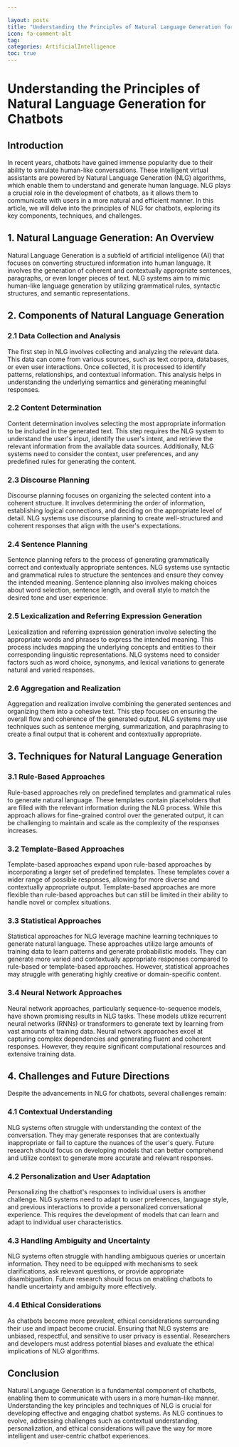 ```yaml
---

layout: posts
title: "Understanding the Principles of Natural Language Generation for Chatbots"
icon: fa-comment-alt
tag:      
categories: ArtificialIntelligence
toc: true
---
```




# Understanding the Principles of Natural Language Generation for Chatbots

## Introduction

In recent years, chatbots have gained immense popularity due to their ability to simulate human-like conversations. These intelligent virtual assistants are powered by Natural Language Generation (NLG) algorithms, which enable them to understand and generate human language. NLG plays a crucial role in the development of chatbots, as it allows them to communicate with users in a more natural and efficient manner. In this article, we will delve into the principles of NLG for chatbots, exploring its key components, techniques, and challenges.

## 1. Natural Language Generation: An Overview

Natural Language Generation is a subfield of artificial intelligence (AI) that focuses on converting structured information into human language. It involves the generation of coherent and contextually appropriate sentences, paragraphs, or even longer pieces of text. NLG systems aim to mimic human-like language generation by utilizing grammatical rules, syntactic structures, and semantic representations.

## 2. Components of Natural Language Generation

### 2.1 Data Collection and Analysis

The first step in NLG involves collecting and analyzing the relevant data. This data can come from various sources, such as text corpora, databases, or even user interactions. Once collected, it is processed to identify patterns, relationships, and contextual information. This analysis helps in understanding the underlying semantics and generating meaningful responses.

### 2.2 Content Determination

Content determination involves selecting the most appropriate information to be included in the generated text. This step requires the NLG system to understand the user's input, identify the user's intent, and retrieve the relevant information from the available data sources. Additionally, NLG systems need to consider the context, user preferences, and any predefined rules for generating the content.

### 2.3 Discourse Planning

Discourse planning focuses on organizing the selected content into a coherent structure. It involves determining the order of information, establishing logical connections, and deciding on the appropriate level of detail. NLG systems use discourse planning to create well-structured and coherent responses that align with the user's expectations.

### 2.4 Sentence Planning

Sentence planning refers to the process of generating grammatically correct and contextually appropriate sentences. NLG systems use syntactic and grammatical rules to structure the sentences and ensure they convey the intended meaning. Sentence planning also involves making choices about word selection, sentence length, and overall style to match the desired tone and user experience.

### 2.5 Lexicalization and Referring Expression Generation

Lexicalization and referring expression generation involve selecting the appropriate words and phrases to express the intended meaning. This process includes mapping the underlying concepts and entities to their corresponding linguistic representations. NLG systems need to consider factors such as word choice, synonyms, and lexical variations to generate natural and varied responses.

### 2.6 Aggregation and Realization

Aggregation and realization involve combining the generated sentences and organizing them into a cohesive text. This step focuses on ensuring the overall flow and coherence of the generated output. NLG systems may use techniques such as sentence merging, summarization, and paraphrasing to create a final output that is coherent and contextually appropriate.

## 3. Techniques for Natural Language Generation

### 3.1 Rule-Based Approaches

Rule-based approaches rely on predefined templates and grammatical rules to generate natural language. These templates contain placeholders that are filled with the relevant information during the NLG process. While this approach allows for fine-grained control over the generated output, it can be challenging to maintain and scale as the complexity of the responses increases.

### 3.2 Template-Based Approaches

Template-based approaches expand upon rule-based approaches by incorporating a larger set of predefined templates. These templates cover a wider range of possible responses, allowing for more diverse and contextually appropriate output. Template-based approaches are more flexible than rule-based approaches but can still be limited in their ability to handle novel or complex situations.

### 3.3 Statistical Approaches

Statistical approaches for NLG leverage machine learning techniques to generate natural language. These approaches utilize large amounts of training data to learn patterns and generate probabilistic models. They can generate more varied and contextually appropriate responses compared to rule-based or template-based approaches. However, statistical approaches may struggle with generating highly creative or domain-specific content.

### 3.4 Neural Network Approaches

Neural network approaches, particularly sequence-to-sequence models, have shown promising results in NLG tasks. These models utilize recurrent neural networks (RNNs) or transformers to generate text by learning from vast amounts of training data. Neural network approaches excel at capturing complex dependencies and generating fluent and coherent responses. However, they require significant computational resources and extensive training data.

## 4. Challenges and Future Directions

Despite the advancements in NLG for chatbots, several challenges remain:

### 4.1 Contextual Understanding

NLG systems often struggle with understanding the context of the conversation. They may generate responses that are contextually inappropriate or fail to capture the nuances of the user's query. Future research should focus on developing models that can better comprehend and utilize context to generate more accurate and relevant responses.

### 4.2 Personalization and User Adaptation

Personalizing the chatbot's responses to individual users is another challenge. NLG systems need to adapt to user preferences, language style, and previous interactions to provide a personalized conversational experience. This requires the development of models that can learn and adapt to individual user characteristics.

### 4.3 Handling Ambiguity and Uncertainty

NLG systems often struggle with handling ambiguous queries or uncertain information. They need to be equipped with mechanisms to seek clarifications, ask relevant questions, or provide appropriate disambiguation. Future research should focus on enabling chatbots to handle uncertainty and ambiguity more effectively.

### 4.4 Ethical Considerations

As chatbots become more prevalent, ethical considerations surrounding their use and impact become crucial. Ensuring that NLG systems are unbiased, respectful, and sensitive to user privacy is essential. Researchers and developers must address potential biases and evaluate the ethical implications of NLG algorithms.

## Conclusion

Natural Language Generation is a fundamental component of chatbots, enabling them to communicate with users in a more human-like manner. Understanding the key principles and techniques of NLG is crucial for developing effective and engaging chatbot systems. As NLG continues to evolve, addressing challenges such as contextual understanding, personalization, and ethical considerations will pave the way for more intelligent and user-centric chatbot experiences.